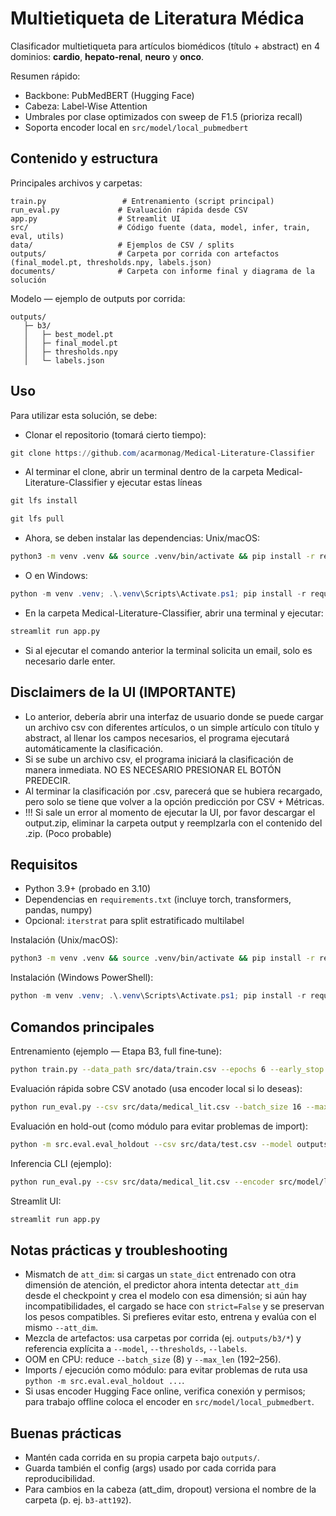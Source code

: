 # Multietiqueta de Literatura Médica

Clasificador multietiqueta para artículos biomédicos (título + abstract) en 4 dominios: **cardio**, **hepato‑renal**, **neuro** y **onco**.

Resumen rápido:
- Backbone: PubMedBERT (Hugging Face)
- Cabeza: Label‑Wise Attention
- Umbrales por clase optimizados con sweep de F1.5 (prioriza recall)
- Soporta encoder local en `src/model/local_pubmedbert`

## Contenido y estructura

Principales archivos y carpetas:

```
train.py                 # Entrenamiento (script principal)
run_eval.py             # Evaluación rápida desde CSV
app.py                  # Streamlit UI
src/                    # Código fuente (data, model, infer, train, eval, utils)
data/                   # Ejemplos de CSV / splits
outputs/                # Carpeta por corrida con artefactos (final_model.pt, thresholds.npy, labels.json)
documents/              # Carpeta con informe final y diagrama de la solución
```

Modelo — ejemplo de outputs por corrida:

```
outputs/
   ├─ b3/
   │   ├─ best_model.pt
   │   ├─ final_model.pt
   │   ├─ thresholds.npy
   │   └─ labels.json
```
## Uso

Para utilizar esta solución, se debe:
- Clonar el repositorio (tomará cierto tiempo):
```powershell
git clone https://github.com/acarmonag/Medical-Literature-Classifier
```
- Al terminar el clone, abrir un terminal dentro de la carpeta Medical-Literature-Classifier y ejecutar estas líneas
```powershell
git lfs install
```
```powershell
git lfs pull
```
- Ahora, se deben instalar las dependencias: Unix/macOS:
```bash
python3 -m venv .venv && source .venv/bin/activate && pip install -r requirements.txt
```
- O en Windows:
```powershell
python -m venv .venv; .\.venv\Scripts\Activate.ps1; pip install -r requirements.txt
```
- En la carpeta Medical-Literature-Classifier, abrir una terminal y ejecutar:
```bash
streamlit run app.py
```
- Si al ejecutar el comando anterior la terminal solicita un email, solo es necesario darle enter.

## Disclaimers de la UI (IMPORTANTE)
- Lo anterior, debería abrir una interfaz de usuario donde se puede cargar un archivo csv con diferentes artículos, o un simple artículo con título y abstract, al llenar los campos necesarios, el programa ejecutará automáticamente la clasificación.
- Si se sube un archivo csv, el programa iniciará la clasificación de manera inmediata. NO ES NECESARIO PRESIONAR EL BOTÓN PREDECIR.
- Al terminar la clasificación por .csv, parecerá que se hubiera recargado, pero solo se tiene que volver a la opción predicción por CSV + Métricas.
- !!! Si sale un error al momento de ejecutar la UI, por favor descargar el output.zip, eliminar la carpeta output y reemplzarla con el contenido del .zip. (Poco probable)

## Requisitos

- Python 3.9+ (probado en 3.10)
- Dependencias en `requirements.txt` (incluye torch, transformers, pandas, numpy)
- Opcional: `iterstrat` para split estratificado multilabel

Instalación (Unix/macOS):

```bash
python3 -m venv .venv && source .venv/bin/activate && pip install -r requirements.txt
```

Instalación (Windows PowerShell):

```powershell
python -m venv .venv; .\.venv\Scripts\Activate.ps1; pip install -r requirements.txt
```

## Comandos principales

Entrenamiento (ejemplo — Etapa B3, full fine‑tune):

```bash
python train.py --data_path src/data/train.csv --epochs 6 --early_stop 2 --batch_size 16 --lr 1e-5 --att_dim 192 --dropout 0.2 --output_dir outputs/b3
```

Evaluación rápida sobre CSV anotado (usa encoder local si lo deseas):

```bash
python run_eval.py --csv src/data/medical_lit.csv --batch_size 16 --max_len 256 --encoder src/model/local_pubmedbert --model outputs/b3/final_model.pt --thresholds outputs/b3/thresholds.npy --labels outputs/b3/labels.json --save eval_full.csv
```

Evaluación en hold-out (como módulo para evitar problemas de import):

```bash
python -m src.eval.eval_holdout --csv src/data/test.csv --model outputs/b3/final_model.pt --thresholds outputs/b3/thresholds.npy --labels outputs/b3/labels.json --encoder src/model/local_pubmedbert --batch_size 16 --max_len 256
```

Inferencia CLI (ejemplo):

```bash
python run_eval.py --csv src/data/medical_lit.csv --encoder src/model/local_pubmedbert --model outputs/b3/final_model.pt --thresholds outputs/b3/thresholds.npy --labels outputs/b3/labels.json
```

Streamlit UI:

```bash
streamlit run app.py
```

## Notas prácticas y troubleshooting

- Mismatch de `att_dim`: si cargas un `state_dict` entrenado con otra dimensión de atención, el predictor ahora intenta detectar `att_dim` desde el checkpoint y crea el modelo con esa dimensión; si aún hay incompatibilidades, el cargado se hace con `strict=False` y se preservan los pesos compatibles. Si prefieres evitar esto, entrena y evalúa con el mismo `--att_dim`.
- Mezcla de artefactos: usa carpetas por corrida (ej. `outputs/b3/*`) y referencia explícita a `--model`, `--thresholds`, `--labels`.
- OOM en CPU: reduce `--batch_size` (8) y `--max_len` (192–256).
- Imports / ejecución como módulo: para evitar problemas de ruta usa `python -m src.eval.eval_holdout ...`.
- Si usas encoder Hugging Face online, verifica conexión y permisos; para trabajo offline coloca el encoder en `src/model/local_pubmedbert`.

## Buenas prácticas

- Mantén cada corrida en su propia carpeta bajo `outputs/`.
- Guarda también el config (args) usado por cada corrida para reproducibilidad.
- Para cambios en la cabeza (att_dim, dropout) versiona el nombre de la carpeta (p. ej. `b3-att192`).

